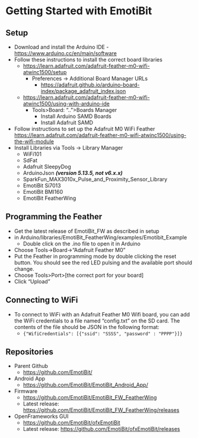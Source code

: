 # Getting Started with EmotiBit

## Setup
- Download and install the Arduino IDE - https://www.arduino.cc/en/main/software
- Follow these instructions to install the correct board libraries 
  - https://learn.adafruit.com/adafruit-feather-m0-wifi-atwinc1500/setup
    - Preferences -> Additional Board Manager URLs
      - https://adafruit.github.io/arduino-board-index/package_adafruit_index.json
  - https://learn.adafruit.com/adafruit-feather-m0-wifi-atwinc1500/using-with-arduino-ide
    - Tools>Board: “..”>Boards Manager
      - Install Arduino SAMD Boards
      - Install Adafruit SAMD
- Follow instructions to set up the Adafruit M0 WiFi Feather https://learn.adafruit.com/adafruit-feather-m0-wifi-atwinc1500/using-the-wifi-module
- Install Libraries via Tools -> Library Manager
  - WiFi101
  - SdFat
  - Adafruit SleepyDog
  - ArduinoJson _**(version 5.13.5, not v6.x.x)**_
  - SparkFun_MAX3010x_Pulse_and_Proximity_Sensor_Library
  - EmotiBit Si7013
  - EmotiBit BMI160
  - EmotiBit FeatherWing
  
## Programming the Feather
- Get the latest release of EmotiBit_FW as described in setup
- in Arduino/libraries/EmotiBit_FeatherWing/examples/Emotibit_Example
  - Double click on the .ino file to open it in Arduino
- Choose Tools->Board->“Adafruit Feather M0”
- Put the Feather in programming mode by double clicking the reset button. You should see the red LED pulsing and the available port should change.
- Choose Tools>Port>[the correct port for your board]
- Click “Upload”

## Connecting to WiFi
- To connect to WiFi with an Adafruit Feather M0 Wifi board, you can add the WiFi credentials to a file named “config.txt” on the SD card. The contents of the file should be JSON in the following format: 
  - ``{"WifiCredentials": [{"ssid": "SSSS", "password" : "PPPP"}]}``

## Repositories
- Parent Github
  - https://github.com/EmotiBit/
- Android App
  - https://github.com/EmotiBit/EmotiBit_Android_App/
- Firmware
  - https://github.com/EmotiBit/EmotiBit_FW_FeatherWing
  - Latest release: https://github.com/EmotiBit/EmotiBit_FW_FeatherWing/releases
- OpenFrameworks GUI
  - https://github.com/EmotiBit/ofxEmotiBit
  - Latest release: https://github.com/EmotiBit/ofxEmotiBit/releases


